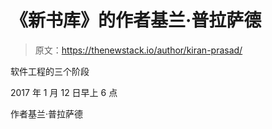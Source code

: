 # 《新书库》的作者基兰·普拉萨德

> 原文：<https://thenewstack.io/author/kiran-prasad/>

软件工程的三个阶段

2017 年 1 月 12 日早上 6 点

作者基兰·普拉萨德